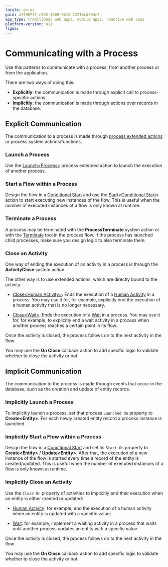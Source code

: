 ```yaml
---
locale: en-us
guid: a779877f-c993-4609-9b15-12216cd263c7
app_type: traditional web apps, mobile apps, reactive web apps
platform-version: o11
figma:
---
```


# Communicating with a Process

Use this patterns to communicate with a process, from another process or from the application.

There are two ways of doing this:

* **Explicitly**: the communication is made through explicit call to process-specific actions.
* **Implicitly**: the communication is made through actions over records in the database.


## Explicit Communication

The communication to a process is made through [process extended actions](../actions-extended/intro.md) or process system actions/functions.

### Launch a Process

Use the [Launch&lt;Process&gt;](../actions-extended/launch-process-action.md) process extended action to launch the execution of another process.

### Start a Flow within a Process

Design the flow in a [Conditional Start](<../../../ref/lang/auto/class-conditional-start.md>) and use the [Start&lt;Conditional Start&gt;](../actions-extended/start-conditional-start-action.md) action to start executing new instances of the flow. This is useful when the number of executed instances of a flow is only known at runtime.

### Terminate a Process

A process may be terminated with the **ProcessTerminate** system action or with the [Terminate](<../../../ref/lang/auto/class-process-end.md>) tool in the process flow. If the process has launched child processes, make sure you design logic to also terminate them.

### Close an Activity

One way of ending the execution of an activity in a process is through the **ActivityClose** system action.

The other way is to use extended actions, which are directly bound to the activity:

* [Close&lt;Human Activity&gt;](../actions-extended/close-human-activity-action.md): Ends the execution of a [Human Activity](<../../../ref/lang/auto/class-human_activity.md>) in a process. You may use it for, for example, explicitly end the execution of a human activity that is no longer necessary.

* [Close&lt;Wait&gt;](../actions-extended/close-wait-action.md): Ends the execution of a [Wait](<../../../ref/lang/auto/class-wait.md>) in a process. You may use it for, for example, to explicitly end a wait activity in a process when another process reaches a certain point in its flow.

Once the activity is closed, the process follows on to the next activity in the flow.

You may use the **On Close** callback action to add specific logic to validate whether to close the activity or not.


## Implicit Communication

The communication to the process is made through events that occur in the database, such as the creation and update of entity records.

### Implicitly Launch a Process

To implicitly launch a process, set that process `Launched On` property to **Create&lt;Entity&gt;**. For each newly created entity record a process instance is launched.

### Implicitly Start a Flow within a Process

Design the flow in a [Conditional Start](<../../../ref/lang/auto/class-conditional-start.md>) and set its `Start On` property to **Create&lt;Entity&gt;** / **Update&lt;Entity&gt;**.  After that, the execution of a new instance of the flow is started every time a record of the entity is created/updated. This is useful when the number of executed instances of a flow is only known at runtime.

### Implicitly Close an Activity

Use the `Close On` property of activities to implicitly end their execution when an entity is either created or updated:

* [Human Activity](<../../../ref/lang/auto/class-human_activity.md>): for example, end the execution of a human activity when an entity is updated with a specific value;

* [Wait](<../../../ref/lang/auto/class-wait.md>): for example, implement a waiting activity in a process that waits until another process updates an entity with a specific value.

Once the activity is closed, the process follows on to the next activity in the flow.

You may use the **On Close** callback action to add specific logic to validate whether to close the activity or not.
